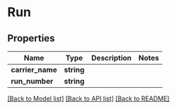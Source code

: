 # Run

## Properties
Name | Type | Description | Notes
------------ | ------------- | ------------- | -------------
**carrier_name** | **string** |  | 
**run_number** | **string** |  | 

[[Back to Model list]](../../README.md#documentation-for-models) [[Back to API list]](../../README.md#documentation-for-api-endpoints) [[Back to README]](../../README.md)

